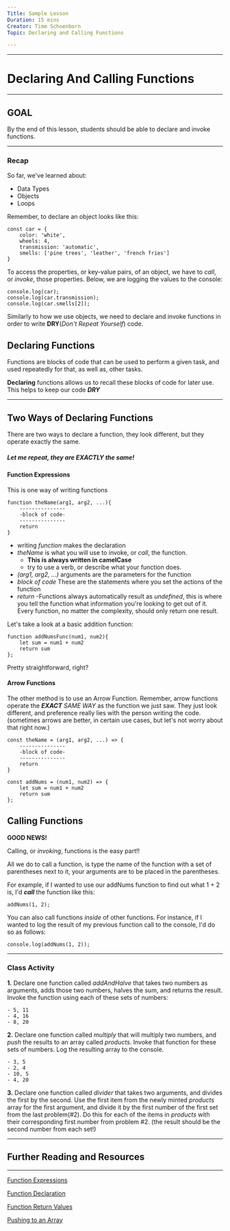 ```yaml
---
Title: Sample Lesson
Duration: 15 mins
Creator: Timm Schoenborn
Topic: Declaring and Calling Functions

---
```

----------
# Declaring And Calling Functions
----------

## GOAL

By the end of this lesson, students should be able to declare and invoke functions.

----------
### Recap

So far, we've learned about:
- Data Types
- Objects
- Loops

Remember, to declare an object looks like this:

```
const car = {
	color: 'white',
	wheels: 4,
	transmission: 'automatic',
	smells: ['pine trees', 'leather', 'french fries']
}
```
To access the properties, or key-value pairs, of an object, we have to _call_, or _invoke_, those properties. Below, we are logging the values to the console:

```
console.log(car);
console.log(car.transmission);
console.log(car.smells[2]);
```


Similarly to how we use objects, we need to declare and invoke functions in order to write __DRY__(_Don't Repeat Yourself_) code.

## Declaring Functions

Functions are blocks of code that can be used to perform a given task, and used repeatedly for that, as well as, other tasks.

__Declaring__ functions allows us to recall these blocks of code for later use.
This helps to keep our code __*DRY*__


----------
## Two Ways of Declaring Functions

There are two ways to declare a function, they look different, but they operate exactly the same. 
##### _Let me repeat, they are __EXACTLY__ the same!_

#### Function Expressions

This is one way of writing functions
```
function theName(arg1, arg2, ...){
	---------------
	-block of code-
	---------------
	return
}
```
- writing _function_ makes the declaration
- _theName_ is what you will use to invoke, or _call_, the function. 
	- __This is always written in camelCase__
	- try to use a verb, or describe what your function does.
- _(arg1, arg2, ...)_ arguments are the parameters for the function
- _block of code_ These are the statements where you set the actions of the function
- _return_ -Functions always automatically result as _undefined_, this is where you tell the function what information you're looking to get out of it. Every function, no matter the complexity, should only return one result.

Let's take a look at a basic addition function:

```
function addNumsFunc(num1, num2){
	let sum = num1 + num2
	return sum 
};
```
Pretty straightforward, right?

#### Arrow Functions

The other method is to use an Arrow Function. Remember, arrow functions operate the *__EXACT__ SAME WAY* as the function we just saw. They just look different, and preference really lies with the person writing the code.(sometimes arrows are better, in certain use cases, but let's not worry about that right now.)

```
const theName = (arg1, arg2, ...) => {
	---------------
	-block of code-
	---------------
	return
}
```

```
const addNums = (num1, num2) => {
	let sum = num1 + num2
	return sum
};
```

## Calling Functions

__GOOD NEWS!__

Calling, or _invoking_, functions is the easy part!!

All we do to call a function, is type the name of the function with a set of parentheses next to it, your arguments are to be placed in the parentheses. 

For example, if I wanted to use our addNums function to find out what 1 + 2 is, I'd *__call__* the function like this:

```
addNums(1, 2);
```

You can also call functions _inside_ of other functions. For instance, if I wanted to log the result of my previous function call to the console, I'd do so as follows:

```
console.log(addNums(1, 2));
```


----------
### Class Activity

__1.__ Declare one function called _addAndHalve_ that takes two numbers as arguments, adds those two numbers, halves the sum, and returns the result. Invoke the function using each of these sets of numbers:

	- 5, 11
	- 4, 16
	- 8, 20

__2.__ Declare one function called _multiply_ that will multiply two numbers, and _push_ the results to an array called _products_. Invoke that function for these sets of numbers. Log the resulting array to the console.

	- 3, 5
	- 2, 4
	- 10, 5
	- 4, 20

__3.__ Declare one function called _divider_ that takes two arguments, and divides the first by the second. Use the first item from the newly minted _products_ array for the first argument, and divide it by the first number of the first set from the last problem(#2). Do this for each of the items in _products_ with their corresponding first number from problem #2. (the result should be the second number from each set!)

----------


## Further Reading and Resources
-------------

[Function Expressions](https://developer.mozilla.org/en-US/docs/Web/JavaScript/Reference/Operators/function "MDN - Function Expressions")

[Function Declaration](https://developer.mozilla.org/en-US/docs/Web/JavaScript/Reference/Statements/function "MDN - Function Declaration")

[Function Return Values](https://developer.mozilla.org/en-US/docs/Learn/JavaScript/Building_blocks/Return_values "MDN - Function Return Values")

[Pushing to an Array](https://developer.mozilla.org/en-US/docs/Web/JavaScript/Reference/Global_Objects/Array/push "MDN - array.push")


